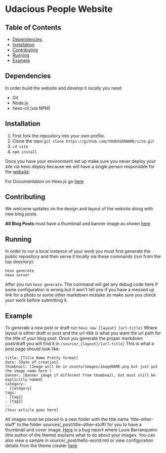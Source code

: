 # Udacious People Website 
## Table of Contents
* [Dependencies](#dependencies)
* [Installation](#installation)
* [Contributing](#contributing)
* [Running](#running)
* [Example](#example)


## Dependencies ##
In order build the website and develop it locally you need 
  * Git
  * Node.js
  * hexo-cli (via NPM)

## Installation ##
1. First fork the repository into your own profile. 
2. Clone the repo `git clone https://github.com/YOURUSERNAME/site.git`
3. `cd site`
4. `npm install`

Once you have your environment set up make sure you never deploy your site via hexo deploy because we will have a single person responsible for the [website](http://udaciouspeople.github.io).

For Documentation on Hexo.js go [here](https://hexo.io/docs/)

## Contributing ##
We welcome updates on the design and layout of the website along with new blog posts.

**All Blog Posts** must have a thumbnail and banner image as shown [here](#example)

## Running ##
In order to run a local instance of your work you must first generate the public repository and then serve it locally via these commands (run from the top directory):
```
hexo generate
hexo server
```
After you run `hexo generate`. The command  will get any debug code here if some configuration is wrong but it won't tell you if you have a messed up link for a photo or some other markdown mistake so make sure you check your work before submitting it.

## Example ##
To generate a new post or draft run `hexo new [layout] [url-title]` Where layout is either draft or post and the url-title is what you want the url path for the title of your blog post. Once you generate the proper markdown post/draft you will find it in `/source/_[layout]/[url-title]`
This is what a post page should look like:
```
title: [Title Name Pretty format]
date: [Date of creation]
thumbnail: [Image will be in assets/images/imageNAME.png but just put the image name here ]
banner: [Banner image if different from thumbnail, but must still be explicitly named]
category:
- [category]
tags:
- [tag1]
- [tag2]
---
[Your article goes here]
```
All images must be placed in a new folder with the title name 'title-other-stuff' to the folder sources/_post/title-other-stuff/ for you to have a thumbnail and cover image. [Here](https://github.com/LouisBarranqueiro/hexo-theme-tranquilpeak/issues/135) is a bug report where Louis Barranqueiro (the author of the theme) explains what to do about your images. 
You can also view a sample in source/_post/hello-world.md or view configuration details from the theme creater [here](https://github.com/LouisBarranqueiro/hexo-theme-tranquilpeak/blob/master/docs/user.md)
